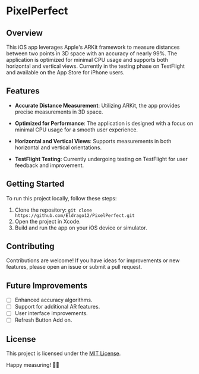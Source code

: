 # PixelPerfect


## Overview

This iOS app leverages Apple's ARKit framework to measure distances between two points in 3D space with an accuracy of nearly 99%. The application is optimized for minimal CPU usage and supports both horizontal and vertical views. Currently in the testing phase on TestFlight and available on the App Store for iPhone users.

## Features

- **Accurate Distance Measurement**: Utilizing ARKit, the app provides precise measurements in 3D space.

- **Optimized for Performance**: The application is designed with a focus on minimal CPU usage for a smooth user experience.

- **Horizontal and Vertical Views**: Supports measurements in both horizontal and vertical orientations.

- **TestFlight Testing**: Currently undergoing testing on TestFlight for user feedback and improvement.


## Getting Started

To run this project locally, follow these steps:

1. Clone the repository: `git clone https://github.com/Eldrago12/PixelPerfect.git`
2. Open the project in Xcode.
3. Build and run the app on your iOS device or simulator.


## Contributing

Contributions are welcome! If you have ideas for improvements or new features, please open an issue or submit a pull request.

## Future Improvements

- [ ] Enhanced accuracy algorithms.
- [ ] Support for additional AR features.
- [ ] User interface improvements.
- [ ] Refresh Button Add on.

## License

This project is licensed under the [MIT License](LICENSE).


Happy measuring! 📏✨
